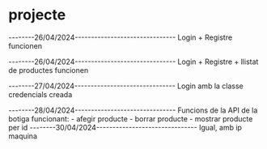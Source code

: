 # projecte #

--------26/04/2024-------------------------------
Login + Registre funcionen

--------26/04/2024-------------------------------
Login + Registre + llistat de productes funcionen

--------27/04/2024-------------------------------
Login amb la classe credencials creada

--------28/04/2024-------------------------------
Funcions de la API de la botiga funcionant:
	- afegir producte
	- borrar producte
	- mostrar producte per id
--------30/04/2024-------------------------------
Igual, amb ip maquina
